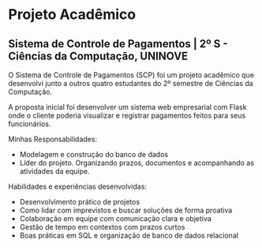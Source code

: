 <h1>Projeto Acadêmico</h1>
<h2>Sistema de Controle de Pagamentos | 2º S - Ciências da Computação, UNINOVE</h2>

O Sistema de Controle de Pagamentos (SCP) foi um projeto acadêmico que desenvolvi junto a outros quatro estudantes do 2º semestre de Ciências da Computação. 

A proposta inicial foi desenvolver um sistema web empresarial com Flask onde o cliente poderia visualizar e registrar pagamentos feitos para seus funcionários. 

Minhas Responsabilidades:
- Modelagem e construção do banco de dados
- Líder do projeto. Organizando prazos, documentos e acompanhando as atividades da equipe.

Habilidades e experiências desenvolvidas:
- Desenvolvimento prático de projetos
- Como lidar com imprevistos e buscar soluções de forma proativa
- Colaboração em equipe com comunicação clara e objetiva
- Gestão de tempo em contextos com prazos curtos
- Boas práticas em SQL e organização de banco de dados relacional
